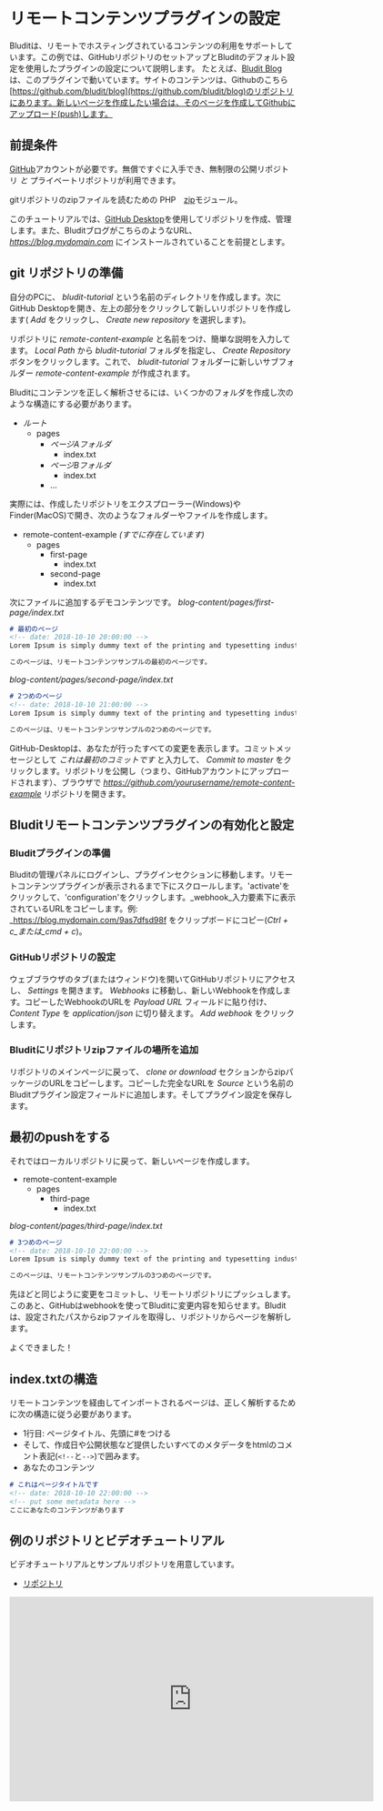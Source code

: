 # リモートコンテンツプラグインの設定
<!-- position: 1 -->

Bluditは、リモートでホスティングされているコンテンツの利用をサポートしています。この例では、GitHubリポジトリのセットアップとBluditのデフォルト設定を使用したプラグインの設定について説明します。
たとえば、[Bludit Blog](https://blog.bludit.com)は、このプラグインで動いています。サイトのコンテンツは、Githubのこちら[https://github.com/bludit/blog](https://github.com/bludit/blog)のリポジトリにあります。新しいページを作成したい場合は、そのページを作成してGithubにアップロード(push)します。

## 前提条件

 [GitHub](https://www.github.com)アカウントが必要です。無償ですぐに入手でき、無制限の公開リポジトリ *と* プライベートリポジトリが利用できます。

gitリポジトリのzipファイルを読むための PHP　[zip](https://www.php.net/manual/en/book.zip.php)モジュール。

このチュートリアルでは、[GitHub Desktop](https://desktop.github.com/)を使用してリポジトリを作成、管理します。また、BluditブログがこちらのようなURL、_https://blog.mydomain.com_ にインストールされていることを前提とします。

## git リポジトリの準備

自分のPCに、 _bludit-tutorial_ という名前のディレクトリを作成します。次にGitHub Desktopを開き、左上の部分をクリックして新しいリポジトリを作成します( _Add_ をクリックし、 _Create new repository_ を選択します)。

リポジトリに _remote-content-example_ と名前をつけ、簡単な説明を入力してます。 _Local Path_ から _bludit-tutorial_ フォルダを指定し、 _Create Repository_ ボタンをクリックします。これで、 _bludit-tutorial_ フォルダーに新しいサブフォルダー _remote-content-example_ が作成されます。

Bluditにコンテンツを正しく解析させるには、いくつかのフォルダを作成し次のような構造にする必要があります。

* _ルート_
   * pages
      * _ページAフォルダ_
         * index.txt
      * _ページBフォルダ_
         * index.txt
      * ...

実際には、作成したリポジトリをエクスプローラー(Windows)やFinder(MacOS)で開き、次のようなフォルダーやファイルを作成します。

* remote-content-example _(すでに存在しています)_
   * pages
      * first-page
         * index.txt
      * second-page
         * index.txt

次にファイルに追加するデモコンテンツです。
_blog-content/pages/first-page/index.txt_
```markdown
# 最初のページ
<!-- date: 2018-10-10 20:00:00 -->
Lorem Ipsum is simply dummy text of the printing and typesetting industry. Lorem Ipsum has been the industry's standard dummy text ever since the 1500s, when an unknown printer took a galley of type and scrambled it to make a type specimen book. It has survived not only five centuries, but also the leap into electronic typesetting, remaining essentially unchanged. It was popularised in the 1960s with the release of Letraset sheets containing Lorem Ipsum passages.

このページは、リモートコンテンツサンプルの最初のページです。
```

_blog-content/pages/second-page/index.txt_
```markdown
# 2つめのページ
<!-- date: 2018-10-10 21:00:00 -->
Lorem Ipsum is simply dummy text of the printing and typesetting industry. Lorem Ipsum has been the industry's standard dummy text ever since the 1500s, when an unknown printer took a galley of type and scrambled it to make a type specimen book. It has survived not only five centuries, but also the leap into electronic typesetting, remaining essentially unchanged. It was popularised in the 1960s with the release of Letraset sheets containing Lorem Ipsum passages.

このページは、リモートコンテンツサンプルの2つめのページです。
```

GitHub-Desktopは、あなたが行ったすべての変更を表示します。コミットメッセージとして _これは最初のコミットです_ と入力して、 _Commit to master_ をクリックします。リポジトリを公開し（つまり、GitHubアカウントにアップロードされます）、ブラウザで _https://github.com/yourusername/remote-content-example_ リポジトリを開きます。

## Bluditリモートコンテンツプラグインの有効化と設定

### Bluditプラグインの準備
Bluditの管理パネルにログインし、プラグインセクションに移動します。リモートコンテンツプラグインが表示されるまで下にスクロールします。'activate'をクリックして、'configuration'をクリックします。_webhook_入力要素下に表示されているURLをコピーします。例: _https://blog.mydomain.com/9as7dfsd98f をクリップボードにコピー(_Ctrl + c_または_cmd + c_)。

### GitHubリポジトリの設定
ウェブブラウザのタブ(またはウィンドウ)を開いてGitHubリポジトリにアクセスし、 _Settings_ を開きます。  _Webhooks_ に移動し、新しいWebhookを作成します。コピーしたWebhookのURLを _Payload URL_ フィールドに貼り付け、 _Content Type_ を _application/json_ に切り替えます。 _Add webhook_ をクリックします。

### Bluditにリポジトリzipファイルの場所を追加
リポジトリのメインページに戻って、 _clone or download_ セクションからzipパッケージのURLをコピーします。コピーした完全なURLを _Source_ という名前のBluditプラグイン設定フィールドに追加します。そしてプラグイン設定を保存します。

## 最初のpushをする
それではローカルリポジトリに戻って、新しいページを作成します。

* remote-content-example
   * pages
      * third-page
         * index.txt

_blog-content/pages/third-page/index.txt_
```markdown
# 3つめのページ
<!-- date: 2018-10-10 22:00:00 -->
Lorem Ipsum is simply dummy text of the printing and typesetting industry. Lorem Ipsum has been the industry's standard dummy text ever since the 1500s, when an unknown printer took a galley of type and scrambled it to make a type specimen book. It has survived not only five centuries, but also the leap into electronic typesetting, remaining essentially unchanged. It was popularised in the 1960s with the release of Letraset sheets containing Lorem Ipsum passages.

このページは、リモートコンテンツサンプルの3つめのページです。
```

先ほどと同じように変更をコミットし、リモートリポジトリにプッシュします。このあと、GitHubはwebhookを使ってBluditに変更内容を知らせます。Bluditは、設定されたパスからzipファイルを取得し、リポジトリからページを解析します。

よくできました！

## index.txtの構造
リモートコンテンツを経由してインポートされるページは、正しく解析するために次の構造に従う必要があります。

* 1行目: ページタイトル、先頭に#をつける
* そして、作成日や公開状態など提供したいすべてのメタデータをhtmlのコメント表記(`<!--`と`-->`)で囲みます。
* あなたのコンテンツ

```markdown
# これはページタイトルです
<!-- date: 2018-10-10 22:00:00 -->
<!-- put some metadata here -->
ここにあなたのコンテンツがあります
```

## 例のリポジトリとビデオチュートリアル
ビデオチュートリアルとサンプルリポジトリを用意しています。
- [リポジトリ](https://github.com/bludit/remote-content-example)

<div class="video-embed">
	<iframe width="640" height="360" src="https://www.youtube.com/embed/Kzh_Wl2ZovQ?rel=0&amp;showinfo=0" frameborder="0" gesture="media" allowfullscreen></iframe>
</div>
